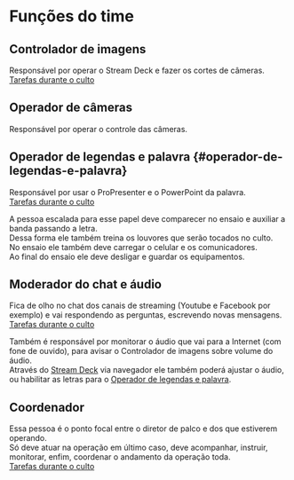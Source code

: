 # Funções do time

## Controlador de imagens
Responsável por operar o Stream Deck e fazer os cortes de câmeras.\
[Tarefas durante o culto](durante-o-culto/controlador-de-imagens)

## Operador de câmeras
Responsável por operar o controle das câmeras.

## Operador de legendas e palavra {#operador-de-legendas-e-palavra}
Responsável por usar o ProPresenter e o PowerPoint da palavra.\
[Tarefas durante o culto](durante-o-culto/operador-de-legendas-e-palavra)

A pessoa escalada para esse papel deve comparecer no ensaio e auxiliar a banda passando a letra.\
Dessa forma ele também treina os louvores que serão tocados no culto.\
No ensaio ele também deve carregar o celular e os comunicadores.\
Ao final do ensaio ele deve desligar e guardar os equipamentos.

## Moderador do chat e áudio
Fica de olho no chat dos canais de streaming (Youtube e Facebook por exemplo) e vai respondendo as perguntas, escrevendo novas mensagens.\
[Tarefas durante o culto](durante-o-culto/moderador-do-chat-e-audio)

Também é responsável por monitorar o áudio que vai para a Internet (com fone de ouvido), para avisar o Controlador de imagens sobre volume do áudio. \
Através do [Stream Deck](/ibcalvariotv/transmissao/equipamentos-e-programas/#stream-deck) via navegador ele também poderá ajustar o áudio, ou habilitar as letras para o [Operador de legendas e palavra](#operador_de_legendas_e_palavra). 

## Coordenador
Essa pessoa é o ponto focal entre o diretor de palco e dos que estiverem operando.\
Só deve atuar na operação em último caso, deve acompanhar, instruir, monitorar, enfim, coordenar o andamento da operação toda.\
[Tarefas durante o culto](durante-o-culto/coordenador)